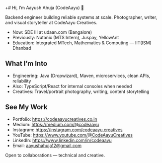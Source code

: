 +# Hi, I’m Aayush Ahuja (CodeAayu) 👋

Backend engineer building reliable systems at scale. Photographer, writer, and visual storyteller at CodeAayu Creatives.

- Now: SDE III at udaan.com (Bangalore)
- Previously: Nutanix (MTS Intern), Juspay, YellowAnt
- Education: Integrated MTech, Mathematics & Computing — IIT(ISM) Dhanbad

## What I’m Into
- Engineering: Java (Dropwizard), Maven, microservices, clean APIs, reliability
- Also: TypeScript/React for internal consoles when needed
- Creatives: Travel/portrait photography, writing, content storytelling

## See My Work
- Portfolio: https://codeaayucreatives.co.in
- Medium: https://medium.com/@codeaayu
- Instagram: https://instagram.com/codeaayu.creatives
- YouTube: https://www.youtube.com/@CodeAayuCreatives
- LinkedIn: https://www.linkedin.com/in/codeaayu
- Email: aayushahuja12@gmail.com

Open to collaborations — technical and creative.
